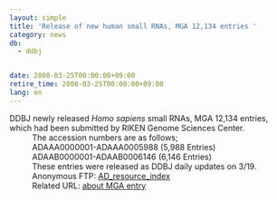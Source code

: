 ```yaml
---
layout: simple
title: 'Release of new human small RNAs, MGA 12,134 entries '
category: news
db:
  - ddbj


date: 2008-03-25T00:00:00+09:00
retire_time: 2008-03-25T00:00:00+09:00
lang: en
---
```


<html>DDBJ newly released <i>Homo sapiens</i> small RNAs, MGA 12,134 entries,<br>which had been submitted by RIKEN Genome Sciences Center. <dd>The accession numbers are as follows;
<dd>ADAAA0000001-ADAAA0005988 (5,988 Entries)
<dd>ADAAB0000001-ADAAB0006146 (6,146 Entries)
<dd>These entries were released as DDBJ daily updates on 3/19.
<dd>Anonymous FTP: <a href="https://ddbj.nig.ac.jp/public/ddbj_database/mga/AD_resource_index.html">AD_resource_index</a>
<dd>Related URL: <a href="/ddbj/mga-e.html">about MGA entry</a></dd>
</dd>
</dd>
</dd>
</dd>
</dd>
</html>
